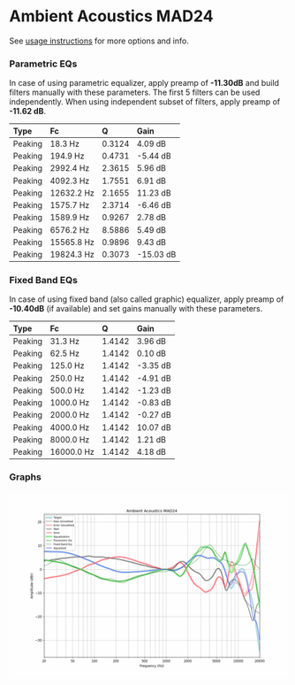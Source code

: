 # Ambient Acoustics MAD24
See [usage instructions](https://github.com/jaakkopasanen/AutoEq#usage) for more options and info.

### Parametric EQs
In case of using parametric equalizer, apply preamp of **-11.30dB** and build filters manually
with these parameters. The first 5 filters can be used independently.
When using independent subset of filters, apply preamp of **-11.62 dB**.

| Type    | Fc         |      Q | Gain      |
|:--------|:-----------|:-------|:----------|
| Peaking | 18.3 Hz    | 0.3124 | 4.09 dB   |
| Peaking | 194.9 Hz   | 0.4731 | -5.44 dB  |
| Peaking | 2992.4 Hz  | 2.3615 | 5.96 dB   |
| Peaking | 4092.3 Hz  | 1.7551 | 6.91 dB   |
| Peaking | 12632.2 Hz | 2.1655 | 11.23 dB  |
| Peaking | 1575.7 Hz  | 2.3714 | -6.46 dB  |
| Peaking | 1589.9 Hz  | 0.9267 | 2.78 dB   |
| Peaking | 6576.2 Hz  | 8.5886 | 5.49 dB   |
| Peaking | 15565.8 Hz | 0.9896 | 9.43 dB   |
| Peaking | 19824.3 Hz | 0.3073 | -15.03 dB |

### Fixed Band EQs
In case of using fixed band (also called graphic) equalizer, apply preamp of **-10.40dB**
(if available) and set gains manually with these parameters.

| Type    | Fc         |      Q | Gain     |
|:--------|:-----------|:-------|:---------|
| Peaking | 31.3 Hz    | 1.4142 | 3.96 dB  |
| Peaking | 62.5 Hz    | 1.4142 | 0.10 dB  |
| Peaking | 125.0 Hz   | 1.4142 | -3.35 dB |
| Peaking | 250.0 Hz   | 1.4142 | -4.91 dB |
| Peaking | 500.0 Hz   | 1.4142 | -1.23 dB |
| Peaking | 1000.0 Hz  | 1.4142 | -0.83 dB |
| Peaking | 2000.0 Hz  | 1.4142 | -0.27 dB |
| Peaking | 4000.0 Hz  | 1.4142 | 10.07 dB |
| Peaking | 8000.0 Hz  | 1.4142 | 1.21 dB  |
| Peaking | 16000.0 Hz | 1.4142 | 4.18 dB  |

### Graphs
![](./Ambient%20Acoustics%20MAD24.png)